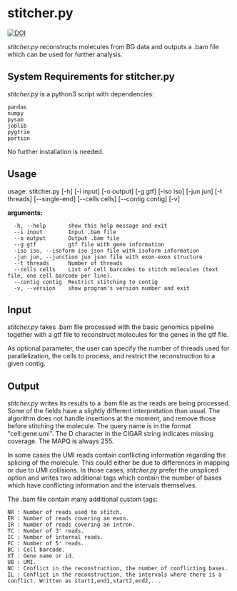 # stitcher.py
[![DOI](https://zenodo.org/badge/258522635.svg)](https://zenodo.org/badge/latestdoi/258522635)

_stitcher.py_ reconstructs molecules from BG data and outputs a .bam file which can be used for further analysis. 

## System Requirements for stitcher.py

_stitcher.py_  is a python3 script with dependencies:
```
pandas
numpy
pysam
joblib
pygtrie
portion
```
No further installation is needed.

## Usage

usage: stitcher.py [-h] [-i input] [-o output] [-g gtf] [-iso iso] [-jun jun]
                   [-t threads] [--single-end] [--cells cells]
                   [--contig contig] [-v]

**arguments:**
```
  -h, --help       show this help message and exit
  --i input        Input .bam file
  --o output       Output .bam file
  --g gtf          gtf file with gene information
  -iso iso, --isoform iso json file with isoform information
  -jun jun, --junction jun json file with exon-exon structure
  --t threads      Number of threads
  --cells cells    List of cell barcodes to stitch molecules (text file, one cell barcode per line).
  --contig contig  Restrict stitching to contig
  -v, --version    show program's version number and exit
```
## Input

_stitcher.py_ takes .bam file processed with the basic genomics pipeline together with a gtf file to reconstruct molecules for the genes in the gtf file.

As optional parameter, the user can specify the number of threads used for parallelization, the cells to process, and restrict the reconstruction to a given contig.

## Output 

_stitcher.py_ writes its results to a .bam file as the reads are being processed. Some of the fields have a slightly different interpretation than usual. The algorithm does not handle insertions at the moment, and remove those before stitching the molecule. The query name is in the format "cell:gene:umi". The D character in the CIGAR string indicates missing coverage. The MAPQ is always 255. 

In some cases the UMI reads contain conflicting information regarding the splicing of the molecule. This could either be due to differences in mapping or due to UMI collisions. In those cases, _stitcher.py_ prefer the unspliced option and writes two additional tags which contain the number of bases which have conflicting information and the intervals themselves. 

The .bam file contain many additional custom tags:

```
NR : Number of reads used to stitch.
ER : Number of reads covering an exon.
IR : Number of reads covering an intron.
TC : Number of 3' reads.
IC : Number of internal reads.
FC : Number of 5' reads.
BC : Cell barcode.
XT : Gene name or id.
UB : UMI.
NC : Conflict in the reconstruction, the number of conflicting bases.
IL : Conflict in the reconstruction, the intervals where there is a conflict. Written as start1,end1,start2,end2,...
```
